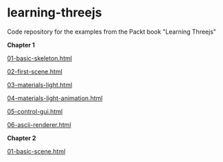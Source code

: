 learning-threejs
================

Code repository for the examples from the Packt book "Learning Threejs"

**Chapter 1**

[01-basic-skeleton.html](http://murat-aka.github.io/learning-threejs/chapter-01/01-basic-skeleton.html)

[02-first-scene.html](http://murat-aka.github.io/learning-threejs/chapter-01/02-first-scene.html)

[03-materials-light.html](http://murat-aka.github.io/learning-threejs/chapter-01/03-materials-light.html)

[04-materials-light-animation.html](http://murat-aka.github.io/learning-threejs/chapter-01/04-materials-light-animation.html)

[05-control-gui.html](http://murat-aka.github.io/learning-threejs/chapter-01/05-control-gui.html)

[06-ascii-renderer.html](http://murat-aka.github.io/learning-threejs/chapter-01/06-ascii-renderer.html)


**Chapter 2**


[01-basic-scene.html](http://murat-aka.github.io/learning-threejs/chapter-02/01-basic-scene.html)
